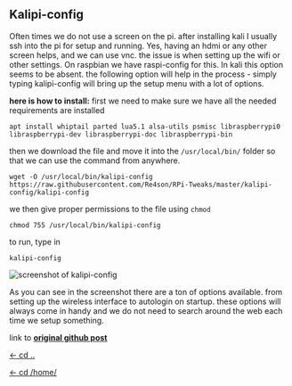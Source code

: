 ## Kalipi-config
Often times we do not use a screen on the pi. after installing kali I usually ssh into the pi for setup and running. Yes, having an hdmi or any other screen helps, and we can use vnc. the issue is when setting up the wifi or other settings. On raspbian we have raspi-config for this. In kali this option seems to be absent. the following option will help in the process - simply typing kalipi-config will bring up the setup menu with a lot of options.

**here is how to install:**
first we need to make sure we have all the needed requirements are installed
```
apt install whiptail parted lua5.1 alsa-utils psmisc libraspberrypi0 libraspberrypi-dev libraspberrypi-doc libraspberrypi-bin
``` 
then we download the file and move it into the `/usr/local/bin/` folder so that we can use the command from anywhere.
```
wget -O /usr/local/bin/kalipi-config https://raw.githubusercontent.com/Re4son/RPi-Tweaks/master/kalipi-config/kalipi-config 
```
we then give proper permissions to the file using `chmod`
```
chmod 755 /usr/local/bin/kalipi-config
```
to run, type in
```
kalipi-config
```
![screenshot of kalipi-config](https://camo.githubusercontent.com/58332c97bd193375a04f11b49c904bec65a72456/68747470733a2f2f726534736f6e2d6b65726e656c2e636f6d2f77702d636f6e74656e742f75706c6f6164732f6b616c6970692d636f6e6669672e706e67)

As you can see in the screenshot there are a ton of options available. from setting up the wireless interface to autologin on startup. these options will always come in handy and we do not need to search around the web each time we setup something.

link to **[original github post](https://github.com/Re4son/RPi-Tweaks/tree/master/kalipi-config)**

[<- cd ..](https://kalipiconf.tk/list)

[<- cd /home/](https://kalipiconf.tk/)
